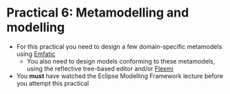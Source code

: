 # Practical 6: Metamodelling and modelling

<!--TODO: Follow a consistent structure with intro like ../intro-micronaut/01-introduction.md and additional exercises like in ../intro-micronaut/07-additional-exercises.md -->

- For this practical you need to design a few domain-specific metamodels using [Emfatic](https://eclipse.dev/emfatic)
    - You also need to design models conforming to these metamodels, using the reflective tree-based editor and/or [Flexmi](https://eclipse.dev/epsilon/doc/flexmi)
- You **must** have watched the Eclipse Modelling Framework lecture before you attempt this practical


